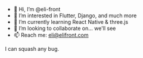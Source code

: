- 👋 Hi, I’m @eli-front
- 👀 I’m interested in Flutter, Django, and much more
- 🌱 I’m currently learning React Native & three.js
- 💞️ I’m looking to collaborate on... we'll see
- 📫 Reach me: eli@elifront.com

I can squash any bug.
